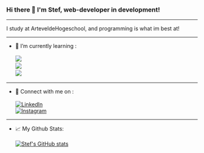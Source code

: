 ### Hi there 👋 I'm Stef, web-developer in development!
________________________________________________________


I study at ArteveldeHogeschool, and programming is what im best at!
________________________________________________________

- 🌱 I’m currently learning   :	<br> <br>
![](https://img.shields.io/badge/Code-JavaScript-informational?style=flat&logo=JavaScript&color=323330)<br>
![](https://img.shields.io/badge/Code-CSS3-informational?style=flat&logo=CSS3&color=1572B6)<br>
![](https://img.shields.io/badge/Code-HTML5-informational?style=flat&logo=HTML5&color=E34F26)<br>

________________________________________________________

- 💬 Connect with me on : <br> <br>
<a href="https://www.linkedin.com/in/stef-de-boeck-22a802221/"> ![LinkedIn](https://img.shields.io/badge/linkedin-%230077B5.svg?style=for-the-badge&logo=linkedin&logoColor=white) </a> <br>
<a href="https://www.instagram.com/stef_dbk/"> ![Instagram](https://img.shields.io/badge/Instagram-%23E4405F.svg?style=for-the-badge&logo=Instagram&logoColor=white) </a>

________________________________________________________

- 📈 My Github Stats: <br> <br>
[![Stef's GitHub stats](https://github-readme-stats.vercel.app/api?username=pgm-stefdebo3)](https://github.com/anuraghazra/github-readme-stats) <br> <br>



